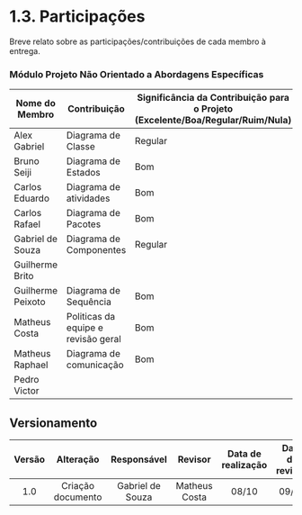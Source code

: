 # 1.3. Participações

Breve relato sobre as participações/contribuições de cada membro à entrega.

### Módulo Projeto Não Orientado a Abordagens Específicas

| Nome do Membro    | Contribuição                 | Significância da Contribuição para o Projeto (Excelente/Boa/Regular/Ruim/Nula) |
| ----------------- | ---------------------------- | ------------------------------------------------------------------------------ |
| Alex Gabriel      | Diagrama de Classe | Regular                                                                     |
| Bruno Seiji       | Diagrama de Estados        | Bom                                                                      |
| Carlos Eduardo    |  Diagrama de atividades  | Bom                                                                      |
| Carlos Rafael     | Diagrama de Pacotes  | Bom                                                                      |
| Gabriel de Souza  | Diagrama de Componentes | Regular                                                                      |
| Guilherme Brito    |           |                                                         |
| Guilherme Peixoto | Diagrama de Sequência    | Bom                                 |                                     |
| Matheus Costa     | Politicas da equipe e revisão geral              | Bom           |                                                           |
| Matheus Raphael   | Diagrama de comunicação   | Bom        |                                                              |
| Pedro Victor      |  |                                                       |
 


## Versionamento

| Versão |     Alteração     |  Responsável  | Revisor | Data de realização | Data de revisão |
| :----: | :---------------: | :-----------: | :-----: | :---: | :---: |
|  1.0   | Criação documento | Gabriel de Souza | Matheus Costa | 08/10| 09/10
